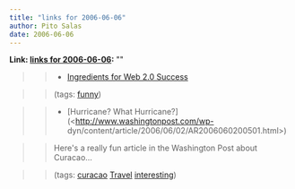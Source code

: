 ```yaml
---
title: "links for 2006-06-06"
author: Pito Salas
date: 2006-06-06
---
```


**Link: [links for 2006-06-06](None):** ""


>>

>>   * [Ingredients for Web 2.0 Success](<http://notabug.com/w2/>)

>>

>> (tags: [funny](<http://del.icio.us/pitosalas/funny>))

>>

>>   * [Hurricane? What Hurricane?](<http://www.washingtonpost.com/wp-
dyn/content/article/2006/06/02/AR2006060200501.html>)

>>

>> Here's a really fun article in the Washington Post about Curacao…

>>

>> (tags: [curacao](<http://del.icio.us/pitosalas/curacao>)
[Travel](<http://del.icio.us/pitosalas/Travel>)
[interesting](<http://del.icio.us/pitosalas/interesting>))

>>

>>


